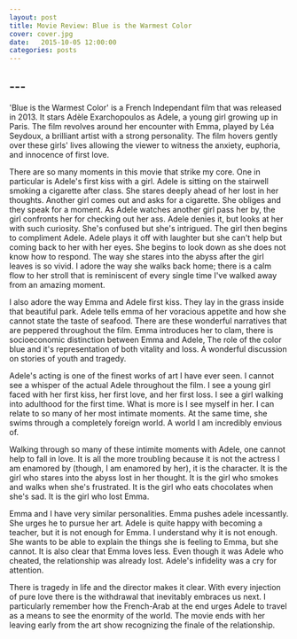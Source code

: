 ```yaml
---
layout: post
title: Movie Review: Blue is the Warmest Color
cover: cover.jpg
date:   2015-10-05 12:00:00
categories: posts
---
```


## --- 

'Blue is the Warmest Color' is a French Independant film that was released in 2013. It stars Adèle Exarchopoulos as Adele, a young girl growing up in Paris. The film revolves around her encounter with Emma, played by Léa Seydoux, a brilliant artist with a strong personality. The  film hovers gently over these girls' lives allowing the viewer to witness the anxiety, euphoria, and innocence of first love. 

There are so many moments in this movie that strike my core. One in particular is Adele's first kiss with a girl. Adele is sitting on the stairwell smoking a cigarette after class. She stares deeply ahead of her lost in her thoughts. Another girl comes out and asks for a cigarette. She obliges and they speak for a moment. As Adele watches another girl pass her by, the girl confronts her for checking out her ass. Adele denies it, but looks at her with such curiosity. She's confused but she's intrigued. The girl then begins to compliment Adele. Adele plays it off with laughter but she can't help but coming back to her with her eyes. She begins to look down as she does not know how to respond. The way she stares into the abyss after the girl leaves is so vivid. I adore the way she walks back home; there is a calm flow to her stroll that is reminiscent of every single time I've walked away from an amazing moment.

I also adore the way Emma and Adele first kiss. They lay in the grass inside that beautiful park. Adele tells emma of her voracious appetite and how she cannot state the taste of seafood. There are these wonderful narratives that are peppered throughout the film. Emma introduces her to clam, there is socioeconomic distinction between Emma and Adele, The role of the color blue and it's representation of both vitality and loss. A wonderful discussion on stories of youth and tragedy.

Adele's acting is one of the finest works of art I have ever seen. I cannot see a whisper of the actual Adele throughout the film. I see a young girl faced with her first kiss, her first love, and her first loss. I see a girl walking into adulthood for the first time. What is more is I see myself in her. I can relate to so many of her most intimate moments. At the same time, she swims through a completely foreign world. A world I am incredibly envious of. 

Walking through so many of these intimite moments with Adele, one cannot help to fall in love. It is all the more troubling because it is not the actress I am enamored by (though, I am enamored by her), it is the character. It is the girl who stares into the abyss lost in her thought. It is the girl who smokes and walks when she's frustrated. It is the girl who eats chocolates when she's sad. It is the girl who lost Emma.

Emma and I have very similar personalities. Emma pushes adele incessantly. She urges he to pursue her art. Adele is quite happy with becoming a teacher, but it is not enough for Emma. I understand why it is not enough. She wants to be able to explain the things she is feeling to Emma, but she cannot. It is also clear that Emma loves less. Even though it was Adele who cheated, the relationship was already lost. Adele's infidelity was a cry for attention.

There is tragedy in life and the director makes it clear. With every injection of pure love there is the withdrawal that inevitably embraces us next. I particularly remember how the French-Arab at the end urges Adele to travel as a means to see the enormity of the world. The movie ends with her leaving early from the art show recognizing the finale of the relationship. 
